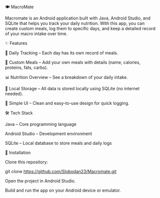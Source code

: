 🍽️ MacroMate

Macromate is an Android application built with Java, Android Studio, and SQLite that helps you track your daily nutrition.
With this app, you can create custom meals, log them to specific days, and keep a detailed record of your macro intake over time.

✨ Features

📅 Daily Tracking – Each day has its own record of meals.

🍔 Custom Meals – Add your own meals with details (name, calories, proteins, fats, carbs).

📊 Nutrition Overview – See a breakdown of your daily intake.

💾 Local Storage – All data is stored locally using SQLite (no internet needed).

📝 Simple UI – Clean and easy-to-use design for quick logging.

🛠️ Tech Stack

Java – Core programming language

Android Studio – Development environment

SQLite – Local database to store meals and daily logs

🚀 Installation

Clone this repository:

git clone https://github.com/Slobodan23/Macromate.git

Open the project in Android Studio.

Build and run the app on your Android device or emulator.

